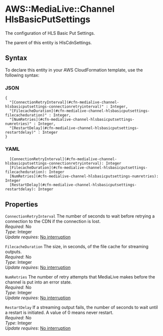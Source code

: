 # AWS::MediaLive::Channel HlsBasicPutSettings<a name="aws-properties-medialive-channel-hlsbasicputsettings"></a>

The configuration of HLS Basic Put Settings\.

The parent of this entity is HlsCdnSettings\.

## Syntax<a name="aws-properties-medialive-channel-hlsbasicputsettings-syntax"></a>

To declare this entity in your AWS CloudFormation template, use the following syntax:

### JSON<a name="aws-properties-medialive-channel-hlsbasicputsettings-syntax.json"></a>

```
{
  "[ConnectionRetryInterval](#cfn-medialive-channel-hlsbasicputsettings-connectionretryinterval)" : Integer,
  "[FilecacheDuration](#cfn-medialive-channel-hlsbasicputsettings-filecacheduration)" : Integer,
  "[NumRetries](#cfn-medialive-channel-hlsbasicputsettings-numretries)" : Integer,
  "[RestartDelay](#cfn-medialive-channel-hlsbasicputsettings-restartdelay)" : Integer
}
```

### YAML<a name="aws-properties-medialive-channel-hlsbasicputsettings-syntax.yaml"></a>

```
  [ConnectionRetryInterval](#cfn-medialive-channel-hlsbasicputsettings-connectionretryinterval): Integer
  [FilecacheDuration](#cfn-medialive-channel-hlsbasicputsettings-filecacheduration): Integer
  [NumRetries](#cfn-medialive-channel-hlsbasicputsettings-numretries): Integer
  [RestartDelay](#cfn-medialive-channel-hlsbasicputsettings-restartdelay): Integer
```

## Properties<a name="aws-properties-medialive-channel-hlsbasicputsettings-properties"></a>

`ConnectionRetryInterval`  <a name="cfn-medialive-channel-hlsbasicputsettings-connectionretryinterval"></a>
The number of seconds to wait before retrying a connection to the CDN if the connection is lost\.  
*Required*: No  
*Type*: Integer  
*Update requires*: [No interruption](https://docs.aws.amazon.com/AWSCloudFormation/latest/UserGuide/using-cfn-updating-stacks-update-behaviors.html#update-no-interrupt)

`FilecacheDuration`  <a name="cfn-medialive-channel-hlsbasicputsettings-filecacheduration"></a>
The size, in seconds, of the file cache for streaming outputs\.  
*Required*: No  
*Type*: Integer  
*Update requires*: [No interruption](https://docs.aws.amazon.com/AWSCloudFormation/latest/UserGuide/using-cfn-updating-stacks-update-behaviors.html#update-no-interrupt)

`NumRetries`  <a name="cfn-medialive-channel-hlsbasicputsettings-numretries"></a>
The number of retry attempts that MediaLive makes before the channel is put into an error state\.  
*Required*: No  
*Type*: Integer  
*Update requires*: [No interruption](https://docs.aws.amazon.com/AWSCloudFormation/latest/UserGuide/using-cfn-updating-stacks-update-behaviors.html#update-no-interrupt)

`RestartDelay`  <a name="cfn-medialive-channel-hlsbasicputsettings-restartdelay"></a>
If a streaming output fails, the number of seconds to wait until a restart is initiated\. A value of 0 means never restart\.  
*Required*: No  
*Type*: Integer  
*Update requires*: [No interruption](https://docs.aws.amazon.com/AWSCloudFormation/latest/UserGuide/using-cfn-updating-stacks-update-behaviors.html#update-no-interrupt)